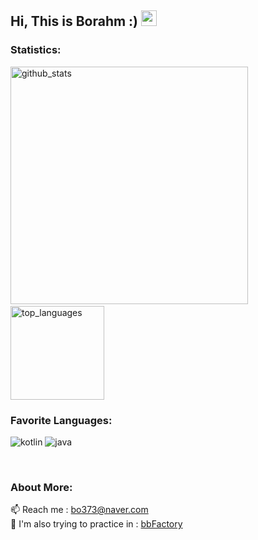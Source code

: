 <h2> Hi, This is Borahm :) <img src="https://media.giphy.com/media/hvRJCLFzcasrR4ia7z/giphy.gif" width="25px"> </h2>

### Statistics:
<p align="left">
  <img alt="github_stats" src="https://github-readme-stats.vercel.app/api?username=bky373&hide=stars&show_icons=true&theme=radical" width="380"/> &nbsp;
  <img alt="top_languages" src="https://github-readme-stats.vercel.app/api/top-langs/?username=bky373&layout=compact&theme=radical" height="150">
</p>
  
### Favorite Languages: 
<p>
  <img alt="kotlin" src="https://img.shields.io/badge/-Kotlin-73dcff?style=flat-square&logo=kotlin" />
  <img alt="java" src="https://img.shields.io/badge/-Java-f1ff73?style=flat-square&logo=java&logoColor=black" />
</p>
<br>

### About More:
📫 Reach me : bo373@naver.com <br>
🌱 I'm also trying to practice in : [bbFactory](https://github.com/bbFactory)



<!--
Here are some ideas to get you started:

- 🔭 I’m currently working on ...
- 🌱 I’m currently learning ...
- 👯 I’m looking to collaborate on ...
- 🤔 I’m looking for help with ...
- 💬 Ask me about ...
- 📫 How to reach me: ...
- 😄 Pronouns: ...
- ⚡ Fun fact: ...
-->

